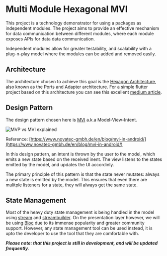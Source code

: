 Multi Module Hexagonal MVI
==========================
This project is a technology demonstrator for using a packages as independent modules. The project aims to provide an effective mechanism for data communication between different modules, where each module exposes APIs for data data communication.

Independent modules allow for greater testability, and scalability with a plug-n-play model where the modules can be added and removed easily.

Architecture
------------

The architecture chosen to achieve this goal is the [Hexagon Architecture](https://medium.com/ssense-tech/hexagonal-architecture-there-are-always-two-sides-to-every-story-bc0780ed7d9c), also known as the Ports and Adapter architecture. For a simple flutter project based on this architecture you can see this excellent [medium article](https://medium.com/@romainstraet/build-a-clean-game-of-life-app-in-flutter-using-hexagonal-architecture-and-tdd-part-1-50d1329a738b).

Design Pattern
--------------
The design pattern chosen here is [MVI](https://cycle.js.org/model-view-intent.html) a.k.a Model-View-Intent. 

![MVP vs MVI explained](https://miro.medium.com/max/1300/1*AoqX-t3VjgW1CLYVRwLD7Q.png)

Reference: [https://www.novatec-gmbh.de/en/blog/mvi-in-android/](https://www.novatec-gmbh.de/en/blog/mvi-in-android/)


In this design pattern, an intent is thrown by the user to the model, which emits a new state based on the received inent. The view listens to the states emitted by the model, and updates the UI accordinly.

The primary principle of this pattern is that the state never mutates: always a new state is emitted by the model. This ensures that even there are mulitple listeners for a state, they will always get the same state.

State Management
----------------
Most of the heavy duty state management is being handled in the model using [stream](https://dart.dev/tutorials/language/streams) and [streambuilder](https://api.flutter.dev/flutter/widgets/StreamBuilder-class.html). On the presentation layer however, we will be using [Bloc](https://pub.dev/packages/flutter_bloc) due to its immense popularity and greater community support. However, any state management tool can be used instead, it is upto the developer to use the tool that they are comfortable with.

***Please note: that this project is still in development, and will be updated frequently***.
